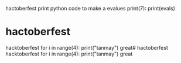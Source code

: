 hactoberfest 
print python code to make a evalues
print(7):
print(evals)
# hactoberfest
hacktoberfest
for i in range(4):
print("tanmay")
great# hactoberfest
hacktoberfest
for i in range(4):
print("tanmay")
great

